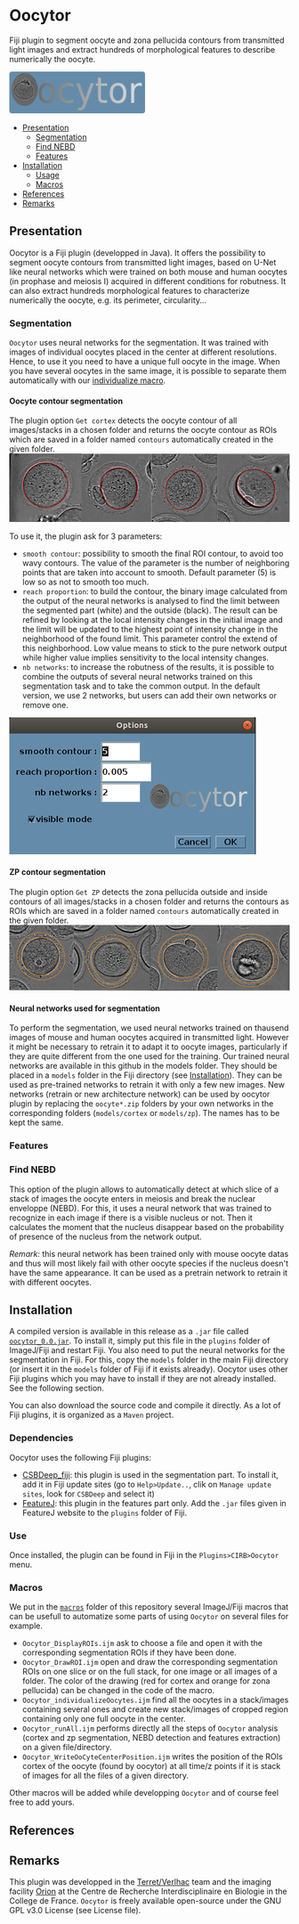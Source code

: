 # Oocytor  
Fiji plugin to segment oocyte and zona pellucida contours from transmitted light images and extract hundreds of morphological features to describe numerically the oocyte. 

![image Oocytor](./imgs/oo_logo.png?raw=true "Oocytor logo")
 
 * [Presentation](#presentation)
	* [Segmentation](#segmentation)
	* [Find NEBD](#find-nebd)
	* [Features](#features)
 * [Installation](#installation)
	* [Usage](#use)
	* [Macros](#macros)
 * [References](#references)
 * [Remarks](#remarks)

## Presentation
Oocytor is a Fiji plugin (developped in Java). It offers the possibility to segment oocyte contours from transmitted light images, based on U-Net like neural networks which were trained on both mouse and human oocytes (in prophase and meiosis I) acquired in different conditions for robutness. It can also extract hundreds morphological features to characterize numerically the oocyte, e.g. its perimeter, circularity...  


### Segmentation
`Oocytor` uses neural networks for the segmentation. It was trained with images of individual oocytes placed in the center at different resolutions.
Hence, to use it you need to have a unique full oocyte in the image. When you have several oocytes in the same image, it is possible to separate them automatically with our [individualize macro](#macros "macro"). 

#### Oocyte contour segmentation
The plugin option `Get cortex` detects the oocyte contour of all images/stacks in a chosen folder and returns the oocyte contour as ROIs which are saved in a folder named `contours` automatically created in the given folder.
![image cortex segmentation](./imgs/cortexseg.png?raw=true "Example of cortex segmentation")

To use it, the plugin ask for 3 parameters:
* `smooth contour`: possibility to smooth the final ROI contour, to avoid too wavy contours. The value of the parameter is the number of neighboring points that are taken into account to smooth. Default parameter (5) is low so as not to smooth too much. 
* `reach proportion`: to build the contour, the binary image calculated from the output of the neural networks is analysed to find the limit between the segmented part (white) and the outside (black). The result can be refined by looking at the local intensity changes in the initial image and the limit will be updated to the highest point of intensity change in the neighborhood of the found limit. This parameter control the extend of this neighborhood. Low value means to stick to the pure network output while higher value implies sensitivity to the local intensity changes.
* `nb networks`: to increase the robutness of the results, it is possible to combine the outputs of several neural networks trained on this segmentation task and to take the common output. In the default version, we use 2 networks, but users can add their own networks or remove one.

![gui cortex](./imgs/interfaceCortex.png?raw=true "Cortex option interface")

#### ZP contour segmentation
The plugin option `Get ZP` detects the zona pellucida outside and inside contours of all images/stacks in a chosen folder and returns the contours as ROIs which are saved in a folder named `contours` automatically created in the given folder.
![image zp segmentation](./imgs/zpseg.png?raw=true "Example of zp segmentation")

#### Neural networks used for segmentation
To perform the segmentation, we used neural networks trained on thausend images of mouse and human oocytes acquired in transmitted light. However it might be necessary to retrain it to adapt it to oocyte images, particularly if they are quite different from the one used for the training. 
Our trained neural networks are available in this github in the models folder. They should be placed in a `models` folder in the Fiji directory (see [Installation](#installation)). They can be used as pre-trained networks to retrain it with only a few new images. New networks (retrain or new architecture network) can be used by oocytor plugin by replacing the `oocyte*.zip` folders by your own networks in the corresponding folders (`models/cortex` or `models/zp`). The names has to be kept the same.

### Features

### Find NEBD

This option of the plugin allows to automatically detect at which slice of a stack of images the oocyte enters in meiosis and break the nuclear enveloppe (NEBD).
For this, it uses a neural network that was trained to recognize in each image if there is a visible nucleus or not.
Then it calculates the moment that the nucleus disappear based on the probability of presence of the nucleus from the network output.

*Remark:* this neural network has been trained only with mouse oocyte datas and thus will most likely fail with other oocyte species if the nucleus doesn't have the same appearance.
It can be used as a pretrain network to retrain it with different oocytes.

## Installation

A compiled version is available in this release as a `.jar` file called [`oocytor_0.0.jar`](./oocytor/ "File link"). To install it, simply put this file in the `plugins` folder of ImageJ/Fiji and restart Fiji. 
You also need to put the neural networks for the segmentation in Fiji. 
For this, copy the `models` folder in the main Fiji directory (or insert it in the `models` folder of Fiji if it exists already).
Oocytor uses other Fiji plugins which you may have to install if they are not already installed. See the following section.

You can also download the source code and compile it directly. As a lot of Fiji plugins, it is organized as a `Maven` project.

### Dependencies
Oocytor uses the following Fiji plugins:
* [CSBDeep_fiji](https://github.com/CSBDeep/CSBDeep_fiji#imagej-update-site "CSBDeep install"): this plugin is used in the segmentation part. To install it, add it in Fiji update sites (go to `Help>Update..`, clik on `Manage update sites`, look for `CSBDeep` and select it)
* [FeatureJ](https://imagescience.org/meijering/software/featurej/ "FeatureJ website"): this plugin in the features part only. Add the `.jar` files given in FeatureJ website to the `plugins` folder of Fiji.		

### Use
Once installed, the plugin can be found in Fiji in the `Plugins>CIRB>Oocytor` menu.

### Macros
We put in the [`macros`](./macros "macros folder") folder of this repository several ImageJ/Fiji macros that can be usefull to automatize some parts of using `Oocytor` on several files for example.
* `Oocytor_DisplayROIs.ijm` ask to choose a file and open it with the corresponding segmentation ROIs if they have been done.
* `Oocytor_DrawROI.ijm` open and draw the corresponding segmentation ROIs on one slice or on the full stack, for one image or all images of a folder. The color of the drawing (red for cortex and orange for zona pellucida) can be changed in the code of the macro.
* `Oocytor_individualizeOocytes.ijm` find all the oocytes in a stack/images containing several ones and create new stack/images of cropped region containing only one full oocyte in the center. 
* `Oocytor_runAll.ijm` performs directly all the steps of `Oocytor` analysis (cortex and zp segmentation, NEBD detection and features extraction) on a given file/directory.
* `Oocytor_WriteOoCyteCenterPosition.ijm` writes the position of the ROIs cortex of the oocyte (found by oocytor) at all time/z points if it is stack of images for all the files of a given directory.

Other macros will be added while developping `Oocytor` and of course feel free to add yours.

## References

## Remarks

This plugin was developped in the [Terret/Verlhac](https://www.college-de-france.fr/site/en-cirb/Terret-Verlhac.htm "website team") team and the imaging facility [Orion](http://orion-cirb.fr/ "orion website") at the Centre de Recherche Interdisciplinaire en Biologie in the College de France.
`Oocytor` is freely available open-source under the GNU GPL v3.0 License (see License file). 
